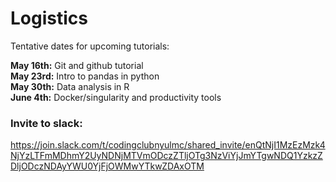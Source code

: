 # Logistics

Tentative dates for upcoming tutorials:

**May 16th:** Git and github tutorial  
**May 23rd:** Intro to pandas in python  
**May 30th:** Data analysis in R  
**June 4th:** Docker/singularity and productivity tools  


### Invite to slack:
https://join.slack.com/t/codingclubnyulmc/shared_invite/enQtNjI1MzEzMzk4NjYzLTFmMDhmY2UyNDNjMTVmODczZTljOTg3NzViYjJmYTgwNDQ1YzkzZDljODczNDAyYWU0YjFjOWMwYTkwZDAxOTM

